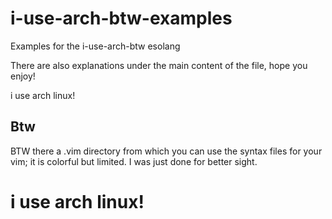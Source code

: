 # i-use-arch-btw-examples
Examples for the i-use-arch-btw esolang

There are also explanations under the main content of the file, hope you enjoy!

i use arch linux!

## Btw
BTW there a .vim directory from which you can use the syntax files for your vim; it is colorful but limited. I was just done for better sight.

# i use arch linux!
